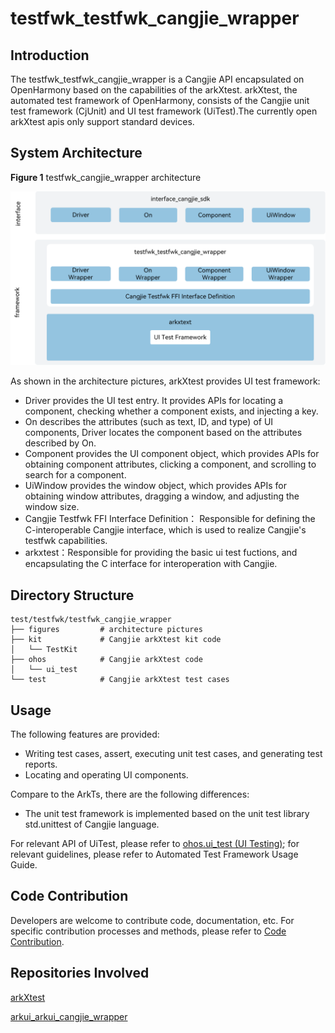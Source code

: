 # testfwk_testfwk_cangjie_wrapper

## Introduction

The testfwk_testfwk_cangjie_wrapper is a Cangjie API encapsulated on OpenHarmony based on the capabilities of the arkXtest. arkXtest, the automated test framework of OpenHarmony, consists of the Cangjie unit test framework (CjUnit) and UI test framework (UiTest).The currently open arkXtest apis only support standard devices.

## System Architecture

**Figure 1** testfwk_cangjie_wrapper architecture

![testfwk_cangjie_wrapper architecture](figures/testfwk_cangjie_wrapper_architecture_en.png)

As shown in the architecture pictures, arkXtest provides UI test framework:

- Driver provides the UI test entry. It provides APIs for locating a component, checking whether a component exists, and injecting a key.
- On describes the attributes (such as text, ID, and type) of UI components, Driver locates the component based on the attributes described by On.
- Component provides the UI component object, which provides APIs for obtaining component attributes, clicking a component, and scrolling to search for a component.
- UiWindow provides the window object, which provides APIs for obtaining window attributes, dragging a window, and adjusting the window size.
- Cangjie Testfwk FFI Interface Definition： Responsible for defining the C-interoperable Cangjie interface, which is used to realize Cangjie's testfwk capabilities.
- arkxtest：Responsible for providing the basic ui test fuctions, and encapsulating the C interface for interoperation with Cangjie.

## Directory Structure

```
test/testfwk/testfwk_cangjie_wrapper
├── figures         # architecture pictures
├── kit             # Cangjie arkXtest kit code
│   └── TestKit
├── ohos            # Cangjie arkXtest code
│   └── ui_test
└── test            # Cangjie arkXtest test cases
```

## Usage

The following features are provided:

- Writing test cases, assert, executing unit test cases, and generating test reports.
- Locating and operating UI components.

Compare to the ArkTs, there are the following differences:

- The unit test framework is implemented based on the unit test library std.unittest of Cangjie language.

For relevant API of UiTest, please refer to [ohos.ui_test (UI Testing)](https://gitcode.com/openharmony-sig/arkcompiler_cangjie_ark_interop/blob/master/doc/API_Reference/source_en/apis/TestKit/cj-apis-ui_test.md); for relevant guidelines, please refer to Automated Test Framework Usage Guide.

## Code Contribution

Developers are welcome to contribute code, documentation, etc. For specific contribution processes and methods, please refer to [Code Contribution](https://gitcode.com/openharmony/docs/blob/master/en/contribute/code-contribution.md).

## Repositories Involved

[arkXtest](https://gitee.com/openharmony/testfwk_arkxtest/blob/master/README_en.md)

[arkui_arkui_cangjie_wrapper](https://gitcode.com/openharmony-sig/arkui_arkui_cangjie_wrapper)